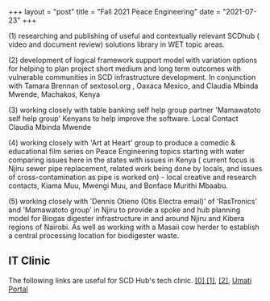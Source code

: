+++
layout = "post"
title = "Fall 2021 Peace Engineering"
date = "2021-07-23"
+++


(1) researching and publishing of useful and contextually relevant SCDhub ( video and document review) solutions library in WET topic areas.

(2) development of logical framework support model with variation options for helping to plan project short medium and long term outcomes with vulnerable communities in SCD infrastructure development.   In conjunction with Tamara  Brennan of sextosol.org , Oaxaca Mexico, and Claudia Mbinda Mwende, Machakos, Kenya

(3) working closely with table banking self help group partner 'Mamawatoto self help group' Kenyans to help improve the software. Local Contact Claudia Mbinda Mwende

(4) working closely with 'Art at Heart' group to produce a comedic & educational film series on Peace Engineering topics starting with water comparing issues here in the states with issues in Kenya ( current focus is Njiru sewer pipe replacement, related work being done by locals, and issues of cross-contamination as pipe is worked on) - local creative and research contacts, Kiama Muu, Mwengi Muu, and Bonface Murithi Mbaabu.

(5) working closely with 'Dennis Otieno (Otis Electra email)' of 'RasTronics' and 'Mamawatoto group' in Njiru to provide a spoke and hub planning model for Biogas digester infrastructure in and around Njiru and Kibera regions of Nairobi. As well as working with a Masaii cow herder to establish a central processing location for biodigester waste. 




## IT Clinic
The following links are useful for SCD Hub's tech clinic.
<a href="https://getpublii.com">[0]</a>,<a href="https://netlify.com">[1]</a>, <a href="https://github.com">[2]</a>, <a href="https://portal.etiny.xyz">Umati Portal</a>
